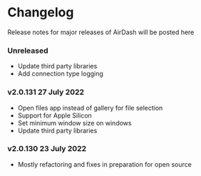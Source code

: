 # Changelog

Release notes for major releases of AirDash will be posted here

### Unreleased
- Update third party libraries
- Add connection type logging

### v2.0.131 27 July 2022
- Open files app instead of gallery for file selection
- Support for Apple Silicon
- Set minimum window size on windows
- Update third party libraries

### v2.0.130 23 July 2022
- Mostly refactoring and fixes in preparation for open source
